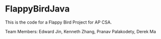# FlappyBirdJava
This is the code for a Flappy Bird Project for AP CSA.

Team Members: Edward Jin, Kenneth Zhang, Pranav Palakodety, Derek Ma
  